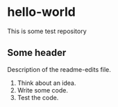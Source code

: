 # hello-world
This is some test repository

## Some header
Description of the readme-edits file.
1. Think about an idea.
2. Write some code.
3. Test the code.
